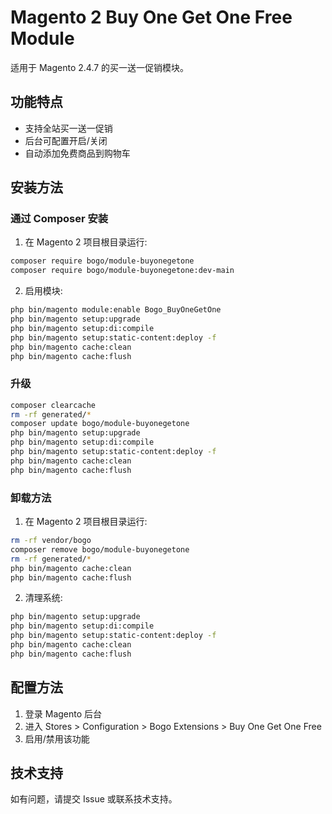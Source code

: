 # Magento 2 Buy One Get One Free Module

适用于 Magento 2.4.7 的买一送一促销模块。

## 功能特点
- 支持全站买一送一促销
- 后台可配置开启/关闭
- 自动添加免费商品到购物车

## 安装方法

### 通过 Composer 安装

1. 在 Magento 2 项目根目录运行:
```bash
composer require bogo/module-buyonegetone
composer require bogo/module-buyonegetone:dev-main
```


2. 启用模块:
```bash
php bin/magento module:enable Bogo_BuyOneGetOne
php bin/magento setup:upgrade
php bin/magento setup:di:compile
php bin/magento setup:static-content:deploy -f
php bin/magento cache:clean
php bin/magento cache:flush
```

### 升级
```bash
composer clearcache
rm -rf generated/*
composer update bogo/module-buyonegetone
php bin/magento setup:upgrade
php bin/magento setup:di:compile
php bin/magento setup:static-content:deploy -f
php bin/magento cache:clean
php bin/magento cache:flush
```

### 卸载方法

1. 在 Magento 2 项目根目录运行:
```bash
rm -rf vendor/bogo
composer remove bogo/module-buyonegetone
rm -rf generated/*
php bin/magento cache:clean
php bin/magento cache:flush
```

2. 清理系统:
```bash
php bin/magento setup:upgrade
php bin/magento setup:di:compile
php bin/magento setup:static-content:deploy -f
php bin/magento cache:clean
php bin/magento cache:flush
```

## 配置方法

1. 登录 Magento 后台
2. 进入 Stores > Configuration > Bogo Extensions > Buy One Get One Free
3. 启用/禁用该功能

## 技术支持

如有问题，请提交 Issue 或联系技术支持。 